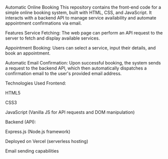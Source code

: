 Automatic Online Booking
This repository contains the front-end code for a simple online booking system, built with HTML, CSS, and JavaScript. It interacts with a backend API to manage service availability and automate appointment confirmations via email.

Features
Service Fetching: The web page can perform an API request to the server to fetch and display available services.

Appointment Booking: Users can select a service, input their details, and book an appointment.

Automatic Email Confirmation: Upon successful booking, the system sends a request to the backend API, which then automatically dispatches a confirmation email to the user's provided email address.

Technologies Used
Frontend:

HTML5

CSS3

JavaScript (Vanilla JS for API requests and DOM manipulation)

Backend (API):

Express.js (Node.js framework)

Deployed on Vercel (serverless hosting)

Email sending capabilities